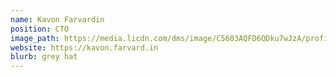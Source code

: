 ```yaml
---
name: Kavon Farvardin
position: CTO
image_path: https://media.licdn.com/dms/image/C5603AQFD6QDku7wJzA/profile-displayphoto-shrink_800_800/0?e=1542844800&v=beta&t=6Xt3fEPx_eUURxQ2gxZNb_DTfGyXSNsIMRqPDBg1b50
website: https://kavon.farvard.in
blurb: grey hat
---
```

